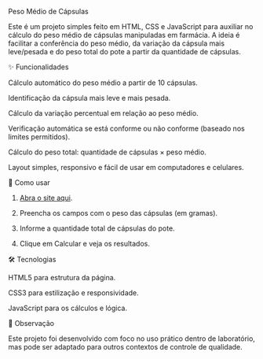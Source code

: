 Peso Médio de Cápsulas

Este é um projeto simples feito em HTML, CSS e JavaScript para auxiliar no cálculo do peso médio de cápsulas manipuladas em farmácia.
A ideia é facilitar a conferência do peso médio, da variação da cápsula mais leve/pesada e do peso total do pote a partir da quantidade de cápsulas.

✨ Funcionalidades

Cálculo automático do peso médio a partir de 10 cápsulas.

Identificação da cápsula mais leve e mais pesada.

Cálculo da variação percentual em relação ao peso médio.

Verificação automática se está conforme ou não conforme (baseado nos limites permitidos).

Cálculo do peso total: quantidade de cápsulas × peso médio.

Layout simples, responsivo e fácil de usar em computadores e celulares.


🚀 Como usar

1. [Abra o site aqui](https://pesomediocaps.netlify.app/).


2. Preencha os campos com o peso das cápsulas (em gramas).


3. Informe a quantidade total de cápsulas do pote.


4. Clique em Calcular e veja os resultados.



🛠️ Tecnologias

HTML5 para estrutura da página.

CSS3 para estilização e responsividade.

JavaScript para os cálculos e lógica.


📌 Observação

Este projeto foi desenvolvido com foco no uso prático dentro de laboratório, mas pode ser adaptado para outros contextos de controle de qualidade.

 
